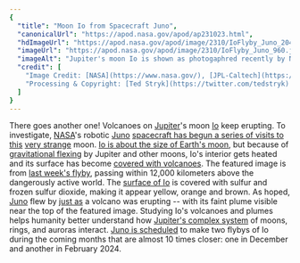 ```yaml
---
{
  "title": "Moon Io from Spacecraft Juno",
  "canonicalUrl": "https://apod.nasa.gov/apod/ap231023.html",
  "hdImageUrl": "https://apod.nasa.gov/apod/image/2310/IoFlyby_Juno_2047.jpg",
  "imageUrl": "https://apod.nasa.gov/apod/image/2310/IoFlyby_Juno_960.jpg",
  "imageAlt": "Jupiter's moon Io is shown as photogaphred recently by NASA's passing Juno spacecraft. The moon is nearly half- lit by the distant Sun and shows a complex surface including the colors yellow, orange, and dark brown. Near the top, the plume of an active volcano can be seen. Please see the explanation for more detailed information.",
  "credit": [
    "Image Credit: [NASA](https://www.nasa.gov/), [JPL-Caltech](https://www.jpl.nasa.gov/), [SwRI](https://www.swri.org/), [MSSS](http://www.msss.com/)",
    "Processing & Copyright: [Ted Stryk](https://twitter.com/tedstryk) & [Fernando García Navarro](mailto:%20fergarcia%20at%20me.com)"
  ]
}
---
```


There goes another one! Volcanoes on [Jupiter](https://science.nasa.gov/jupiter/)'s moon [Io](https://en.wikipedia.org/wiki/Io_(moon)) keep erupting. To investigate, [NASA](https://www.nasa.gov/about/)'s robotic [Juno](https://www.jpl.nasa.gov/missions/juno) [spacecraft has begun a series of visits to this](https://apod.nasa.gov/apod/undefined) [very strange](https://www.intermountainpet.com/hubfs/Blog_Images/Dogs-tilting-their-heads.jpg) moon. [Io is about the size of Earth's moon](https://planetary.s3.amazonaws.com/web/assets/pictures/20130619_solar-system-major-moons-by-location-withtext.jpg), but because of [gravitational flexing](https://en.wikipedia.org/wiki/Volcanism_on_Io#Heat_source) by Jupiter and other moons, Io's interior gets heated and its surface has become [covered with volcanoes](https://apod.nasa.gov/apod/ap110522.html). The featured image is from [last week's flyby](https://youtu.be/yJUJmI8YI_E), passing within 12,000 kilometers above the dangerously active world. The [surface of Io](https://apod.nasa.gov/apod/ap221211.html) is covered with sulfur and frozen sulfur dioxide, making it appear yellow, orange and brown. As hoped, [Juno](https://science.nasa.gov/mission/juno/) flew by [just as](https://www.universetoday.com/163766/juno-completes-its-closest-flyby-of-io-yet/) a volcano was erupting -- with its faint plume visible near the top of the featured image. Studying Io's volcanoes and plumes helps humanity better understand how [Jupiter's complex system](https://apod.nasa.gov/apod/ap220830.html) of moons, rings, and auroras interact. [Juno is scheduled](https://en.wikipedia.org/wiki/Exploration_of_Io#Juno_spacecraft) to make two flybys of Io during the coming months that are almost 10 times closer: one in December and another in February 2024.
